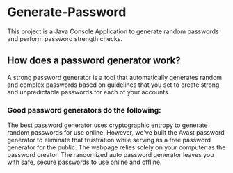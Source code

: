 # Generate-Password
This project is a Java Console Application to generate random passwords and perform password strength checks.
## How does a password generator work?
A strong password generator is a tool that automatically generates random and complex passwords based on guidelines that you set to create strong and unpredictable passwords for each of your accounts.
### Good password generators do the following:
The best password generator uses cryptographic entropy to generate random passwords for use online. However, we've built the Avast password generator to eliminate that frustration while serving as a free password generator for the public. The webpage relies solely on your computer as the password creator. The randomized auto password generator leaves you with safe, secure passwords to use online and offline. 
